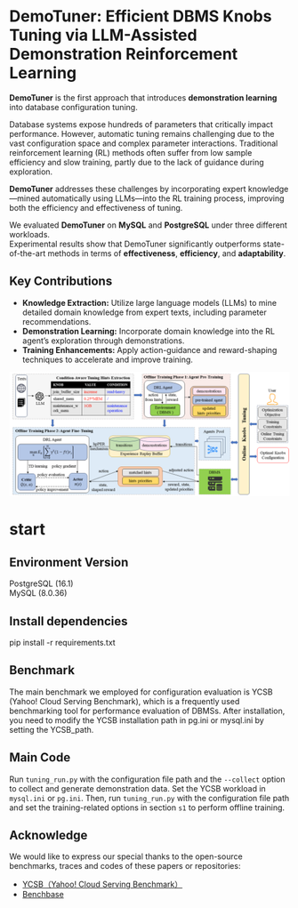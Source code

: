 # DemoTuner: Efficient DBMS Knobs Tuning via LLM-Assisted Demonstration Reinforcement Learning
**DemoTuner** is the first approach that introduces **demonstration learning** into database configuration tuning.

Database systems expose hundreds of parameters that critically impact performance. However, automatic tuning remains challenging due to the vast configuration space and complex parameter interactions. Traditional reinforcement learning (RL) methods often suffer from low sample efficiency and slow training, partly due to the lack of guidance during exploration.

**DemoTuner** addresses these challenges by incorporating expert knowledge—mined automatically using LLMs—into the RL training process, 
improving both the efficiency and effectiveness of tuning.

We evaluated **DemoTuner** on **MySQL** and **PostgreSQL** under three different workloads.  
Experimental results show that DemoTuner significantly outperforms state-of-the-art methods in terms of **effectiveness**, **efficiency**, and **adaptability**.
## Key Contributions

- **Knowledge Extraction:** Utilize large language models (LLMs) to mine detailed domain knowledge from expert texts, including parameter recommendations.
- **Demonstration Learning:** Incorporate domain knowledge into the RL agent’s exploration through demonstrations.
- **Training Enhancements:** Apply action-guidance and reward-shaping techniques to accelerate and improve training.



![DEMOTune Overview](./overview1.png)
# start
## Environment Version  
PostgreSQL (16.1)  
MySQL (8.0.36)

## Install dependencies
pip install -r requirements.txt

## Benchmark
The main benchmark we employed for configuration evaluation is YCSB (Yahoo! Cloud Serving Benchmark), which is a frequently used benchmarking tool for performance evaluation of DBMSs. After installation, you need to modify the YCSB installation path in pg.ini or mysql.ini by setting the YCSB_path.

## Main Code
Run `tuning_run.py` with the configuration file path and the `--collect` option to collect and generate demonstration data. Set the YCSB workload in `mysql.ini` or `pg.ini`. Then, run `tuning_run.py` with the configuration file path and set the training-related options in section `s1` to perform offline training.

## Acknowledge
We would like to express our special thanks to the open-source benchmarks, traces and codes of these papers or repositories:

- [YCSB（Yahoo! Cloud Serving Benchmark）](https://github.com/brianfrankcooper/YCSB)
- [Benchbase](https://github.com/cmu-db/benchbase)



